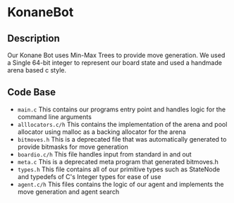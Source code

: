 # KonaneBot

## Description
  Our Konane Bot uses Min-Max Trees to provide move generation. We used a Single 64-bit integer to represent our board state
  and used a handmade arena based c style.

## Code Base
- `main.c` This contains our programs entry point and handles logic for the command line arguments
- `alllocators.c/h` This contains the implementation of the arena and pool allocator using malloc as a backing allocator for the arena
- `bitmoves.h` This is a deprecated file that was automatically generated to provide bitmasks for move generation
- `boardio.c/h` This file handles input from standard in and out 
- `meta.c` This is a deprecated meta program that generated bitmoves.h
- `types.h` This file contains all of our primitive types such as StateNode and typedefs of C's Integer types for ease of use
- `agent.c/h` This files contains the logic of our agent and implements the move generation and agent search
